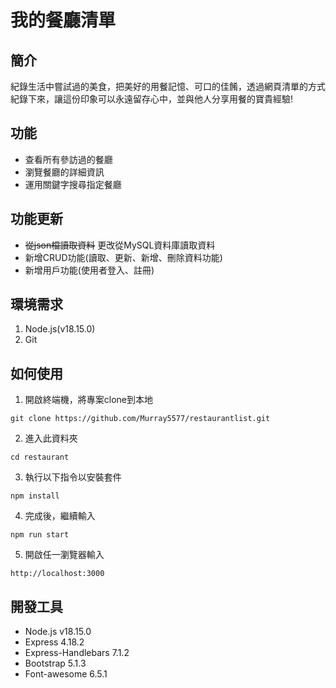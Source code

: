 # 我的餐廳清單

## 簡介
紀錄生活中嘗試過的美食，把美好的用餐記憶、可口的佳餚，透過網頁清單的方式紀錄下來，讓這份印象可以永遠留存心中，並與他人分享用餐的寶貴經驗!

## 功能
+ 查看所有參訪過的餐廳
+ 瀏覽餐廳的詳細資訊
+ 運用關鍵字搜尋指定餐廳

## 功能更新
- ~~從json檔讀取資料~~ 更改從MySQL資料庫讀取資料
- 新增CRUD功能(讀取、更新、新增、刪除資料功能)
- 新增用戶功能(使用者登入、註冊)

## 環境需求
1. Node.js(v18.15.0)
2. Git

## 如何使用
1. 開啟終端機，將專案clone到本地
```
git clone https://github.com/Murray5577/restaurantlist.git
```
2. 進入此資料夾
```
cd restaurant
```
3. 執行以下指令以安裝套件
```
npm install
```
4. 完成後，繼續輸入
```
npm run start
```
5. 開啟任一瀏覽器輸入
```
http://localhost:3000
```

## 開發工具
+ Node.js v18.15.0
+ Express 4.18.2
+ Express-Handlebars 7.1.2
+ Bootstrap 5.1.3
+ Font-awesome 6.5.1
